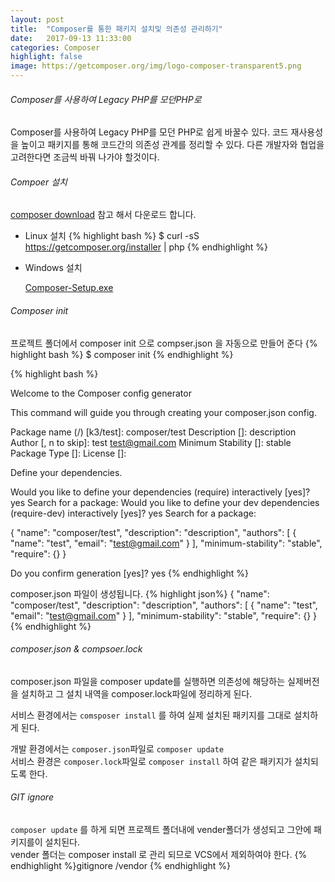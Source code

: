 ```yaml
---
layout: post
title:  "Composer를 통한 패키지 설치및 의존성 관리하기"
date:   2017-09-13 11:33:00
categories: Composer
highlight: false
image: https://getcomposer.org/img/logo-composer-transparent5.png
---
```



###### Composer를 사용하여 Legacy PHP를 모던PHP로

Composer를 사용하여 Legacy PHP를 모던 PHP로 쉽게 바꿀수 있다. 
코드 재사용성을 높이고 패키지를 통해 코드간의 의존성 관계를 정리할 수 있다.  다른 개발자와 협업을 고려한다면 조금씩 바꿔 나가야 할것이다.


###### Compoer 설치
[composer download](https://getcomposer.org/download/) 참고 해서 다운로드 합니다.


* Linux 설치
{% highlight bash %}
$ curl -sS https://getcomposer.org/installer | php
{% endhighlight %}
* Windows 설치

     [Composer-Setup.exe](https://getcomposer.org/Composer-Setup.exe)



###### Composer init
프로젝트 폴더에서 composer init 으로 compser.json 을 자동으로 만들어 준다
{% highlight bash %}
$ composer init
{% endhighlight %}

{% highlight bash %}

  Welcome to the Composer config generator


This command will guide you through creating your composer.json config.

Package name (<vendor>/<name>) [k3/test]: composer/test
Description []: description
Author [, n to skip]: test <test@gmail.com>
Minimum Stability []: stable
Package Type []:
License []:

Define your dependencies.

Would you like to define your dependencies (require) interactively [yes]? yes
Search for a package:
Would you like to define your dev dependencies (require-dev) interactively [yes]? yes
Search for a package:

{
    "name": "composer/test",
    "description": "description",
    "authors": [
        {
            "name": "test",
            "email": "test@gmail.com"
        }
    ],
    "minimum-stability": "stable",
    "require": {}
}

Do you confirm generation [yes]? yes
{% endhighlight %}

composer.json 파일이 생성됩니다.
{% highlight json%}
{
    "name": "composer/test",
    "description": "description",
    "authors": [
        {
            "name": "test",
            "email": "test@gmail.com"
        }
    ],
    "minimum-stability": "stable",
    "require": {}
}
{% endhighlight %}

###### composer.json & compsoer.lock

composer.json 파일을 composer update를 실행하면 의존성에 해당하는 실제버전을 설치하고 그 설치 내역을 composer.lock파일에 정리하게 된다.

서비스 환경에서는 `comsposer install` 를 하여 실제 설치된 패키지를 그대로 설치하게 된다. 

개발 환경에서는 `composer.json`파일로 `composer update` <br/>
서비스 환경은 `composer.lock`파일로 `composer install`
하여 같은 패키지가 설치되도록 한다.


###### GIT ignore 

`composer update` 를 하게 되면 프로젝트 폴더내에 vender폴더가 생성되고 그안에 패키지를이 설치된다.<br/>
vender 폴더는  composer install 로 관리 되므로  VCS에서 제외하여야 한다.
{% endhighlight %}gitignore
/vendor
{% endhighlight %}